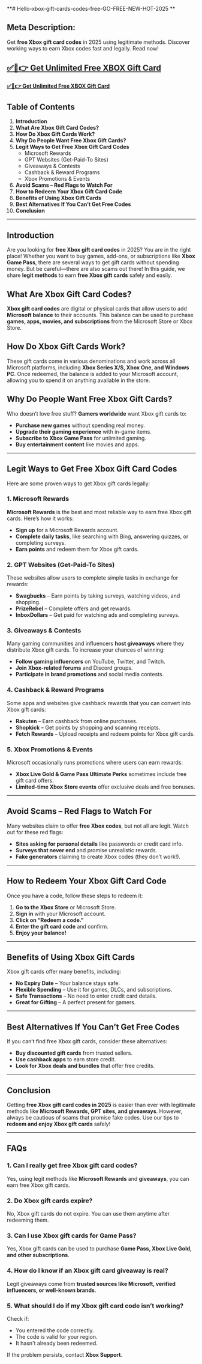 **# Hello-xbox-gift-cards-codes-free-GO-FREE-NEW-HOT-2025
**

## **Meta Description:**
Get **free Xbox gift card codes** in 2025 using legitimate methods. Discover working ways to earn Xbox codes fast and legally. Read now!

**[✅🔴👉 Get Unlimited Free XBOX Gift Card](https://rosofferzone.com/allgiftcard/)**
---
**[✅🔴👉 Get Unlimited Free XBOX Gift Card](https://rosofferzone.com/allgiftcard/)**

## **Table of Contents**
1. **Introduction**
2. **What Are Xbox Gift Card Codes?**
3. **How Do Xbox Gift Cards Work?**
4. **Why Do People Want Free Xbox Gift Cards?**
5. **Legit Ways to Get Free Xbox Gift Card Codes**
   - Microsoft Rewards
   - GPT Websites (Get-Paid-To Sites)
   - Giveaways & Contests
   - Cashback & Reward Programs
   - Xbox Promotions & Events
6. **Avoid Scams – Red Flags to Watch For**
7. **How to Redeem Your Xbox Gift Card Code**
8. **Benefits of Using Xbox Gift Cards**
9. **Best Alternatives If You Can’t Get Free Codes**
10. **Conclusion**

---

## **Introduction**

Are you looking for **free Xbox gift card codes** in 2025? You are in the right place! Whether you want to buy games, add-ons, or subscriptions like **Xbox Game Pass**, there are several ways to get gift cards without spending money. But be careful—there are also scams out there! In this guide, we share **legit methods** to earn **free Xbox gift cards** safely and easily.

## **What Are Xbox Gift Card Codes?**

**Xbox gift card codes** are digital or physical cards that allow users to add **Microsoft balance** to their accounts. This balance can be used to purchase **games, apps, movies, and subscriptions** from the Microsoft Store or Xbox Store.

## **How Do Xbox Gift Cards Work?**

These gift cards come in various denominations and work across all Microsoft platforms, including **Xbox Series X/S, Xbox One, and Windows PC**. Once redeemed, the balance is added to your Microsoft account, allowing you to spend it on anything available in the store.

## **Why Do People Want Free Xbox Gift Cards?**

Who doesn’t love free stuff? **Gamers worldwide** want Xbox gift cards to:
- **Purchase new games** without spending real money.
- **Upgrade their gaming experience** with in-game items.
- **Subscribe to Xbox Game Pass** for unlimited gaming.
- **Buy entertainment content** like movies and apps.

---

## **Legit Ways to Get Free Xbox Gift Card Codes**

Here are some proven ways to get Xbox gift cards legally:

### **1. Microsoft Rewards**

**Microsoft Rewards** is the best and most reliable way to earn free Xbox gift cards. Here’s how it works:
- **Sign up** for a Microsoft Rewards account.
- **Complete daily tasks**, like searching with Bing, answering quizzes, or completing surveys.
- **Earn points** and redeem them for Xbox gift cards.

### **2. GPT Websites (Get-Paid-To Sites)**

These websites allow users to complete simple tasks in exchange for rewards:
- **Swagbucks** – Earn points by taking surveys, watching videos, and shopping.
- **PrizeRebel** – Complete offers and get rewards.
- **InboxDollars** – Get paid for watching ads and completing surveys.

### **3. Giveaways & Contests**

Many gaming communities and influencers **host giveaways** where they distribute Xbox gift cards. To increase your chances of winning:
- **Follow gaming influencers** on YouTube, Twitter, and Twitch.
- **Join Xbox-related forums** and Discord groups.
- **Participate in brand promotions** and social media contests.

### **4. Cashback & Reward Programs**

Some apps and websites give cashback rewards that you can convert into Xbox gift cards:
- **Rakuten** – Earn cashback from online purchases.
- **Shopkick** – Get points by shopping and scanning receipts.
- **Fetch Rewards** – Upload receipts and redeem points for Xbox gift cards.

### **5. Xbox Promotions & Events**

Microsoft occasionally runs promotions where users can earn rewards:
- **Xbox Live Gold & Game Pass Ultimate Perks** sometimes include free gift card offers.
- **Limited-time Xbox Store events** offer exclusive deals and free bonuses.

---

## **Avoid Scams – Red Flags to Watch For**

Many websites claim to offer **free Xbox codes**, but not all are legit. Watch out for these red flags:
- **Sites asking for personal details** like passwords or credit card info.
- **Surveys that never end** and promise unrealistic rewards.
- **Fake generators** claiming to create Xbox codes (they don’t work!).

---

## **How to Redeem Your Xbox Gift Card Code**

Once you have a code, follow these steps to redeem it:
1. **Go to the Xbox Store** or Microsoft Store.
2. **Sign in** with your Microsoft account.
3. **Click on “Redeem a code.”**
4. **Enter the gift card code** and confirm.
5. **Enjoy your balance!**

---

## **Benefits of Using Xbox Gift Cards**

Xbox gift cards offer many benefits, including:
- **No Expiry Date** – Your balance stays safe.
- **Flexible Spending** – Use it for games, DLCs, and subscriptions.
- **Safe Transactions** – No need to enter credit card details.
- **Great for Gifting** – A perfect present for gamers.

---

## **Best Alternatives If You Can’t Get Free Codes**

If you can’t find free Xbox gift cards, consider these alternatives:
- **Buy discounted gift cards** from trusted sellers.
- **Use cashback apps** to earn store credit.
- **Look for Xbox deals and bundles** that offer free credits.

---

## **Conclusion**

Getting **free Xbox gift card codes in 2025** is easier than ever with legitimate methods like **Microsoft Rewards, GPT sites, and giveaways**. However, always be cautious of scams that promise fake codes. Use our tips to **redeem and enjoy Xbox gift cards** safely!

---

## **FAQs**

### **1. Can I really get free Xbox gift card codes?**
Yes, using legit methods like **Microsoft Rewards** and **giveaways**, you can earn free Xbox gift cards.

### **2. Do Xbox gift cards expire?**
No, Xbox gift cards do not expire. You can use them anytime after redeeming them.

### **3. Can I use Xbox gift cards for Game Pass?**
Yes, Xbox gift cards can be used to purchase **Game Pass, Xbox Live Gold, and other subscriptions**.

### **4. How do I know if an Xbox gift card giveaway is real?**
Legit giveaways come from **trusted sources like Microsoft, verified influencers, or well-known brands**.

### **5. What should I do if my Xbox gift card code isn’t working?**
Check if:
- You entered the code correctly.
- The code is valid for your region.
- It hasn't already been redeemed.

If the problem persists, contact **Xbox Support**.

